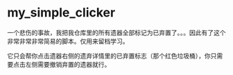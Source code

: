 # my_simple_clicker
一个悲伤的事故，我把我仓库里的所有遗器全部标记为已弃置了。。。因此有了这个非常非常非常简易的脚本。仅用来留档学习。

它只会帮你点击遗器右侧的遗弃详情里的已弃置标志（那个红色垃圾桶），你只需要点击左侧需要撤销弃置的遗器就行。
